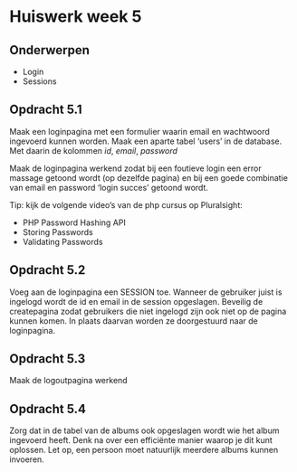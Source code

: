 # Huiswerk week 5

## Onderwerpen

- Login
- Sessions

## Opdracht 5.1
Maak een loginpagina met een formulier waarin email en wachtwoord ingevoerd kunnen worden.
Maak een aparte tabel ‘users’ in de database. Met daarin de kolommen _id_, _email_, _password_

Maak de loginpagina werkend zodat bij een foutieve login een error massage getoond wordt (op
dezelfde pagina) en bij een goede combinatie van email en password ‘login succes’ getoond
wordt.

Tip: kijk de volgende video’s van de php cursus op Pluralsight:
- PHP Password Hashing API
- Storing Passwords
- Validating Passwords

## Opdracht 5.2
Voeg aan de loginpagina een SESSION toe. Wanneer de gebruiker juist is ingelogd wordt de id en
email in de session opgeslagen.
Beveilig de createpagina zodat gebruikers die niet ingelogd zijn ook niet op de pagina kunnen
komen. In plaats daarvan worden ze doorgestuurd naar de loginpagina.

## Opdracht 5.3
Maak de logoutpagina werkend

## Opdracht 5.4
Zorg dat in de tabel van de albums ook opgeslagen wordt wie het album ingevoerd heeft. Denk na
over een efficiënte manier waarop je dit kunt oplossen.
Let op, een persoon moet natuurlijk meerdere albums kunnen invoeren.